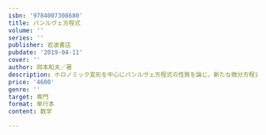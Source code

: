 ```yaml
---
isbn: '9784007308680'
title: パンルヴェ方程式
volume: ''
series: ''
publisher: 岩波書店
pubdate: '2019-04-11'
cover: ''
author: 岡本和夫／著
description: ホロノミック変形を中心にパンルヴェ方程式の性質を論じ，新たな微分方程式論，代数解析論への道を開く．
price: '4600'
genre: ''
target: 専門
format: 単行本
content: 数学

---
```

